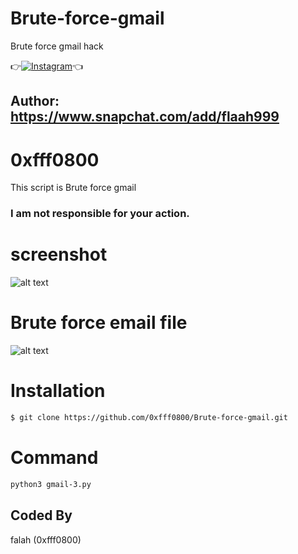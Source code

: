 # Brute-force-gmail
Brute force gmail hack

👉[![Instagram](https://img.shields.io/badge/INSTAGRAM-FOLLOW-red?style=for-the-badge&logo=instagram)](https://www.instagram.com/shubham_g0sain)👈

## Author: https://www.snapchat.com/add/flaah999

# 0xfff0800

This script is Brute force gmail

### I am not responsible for your action.

# screenshot
![alt text](https://www3.0zz0.com/2020/04/14/09/137204080.png)

# Brute force email file 

![alt text](https://www3.0zz0.com/2020/04/14/09/326638511.png)

# Installation
```bash
$ git clone https://github.com/0xfff0800/Brute-force-gmail.git
```
# Command
```bash
python3 gmail-3.py 

```

## Coded By
falah (0xfff0800)

